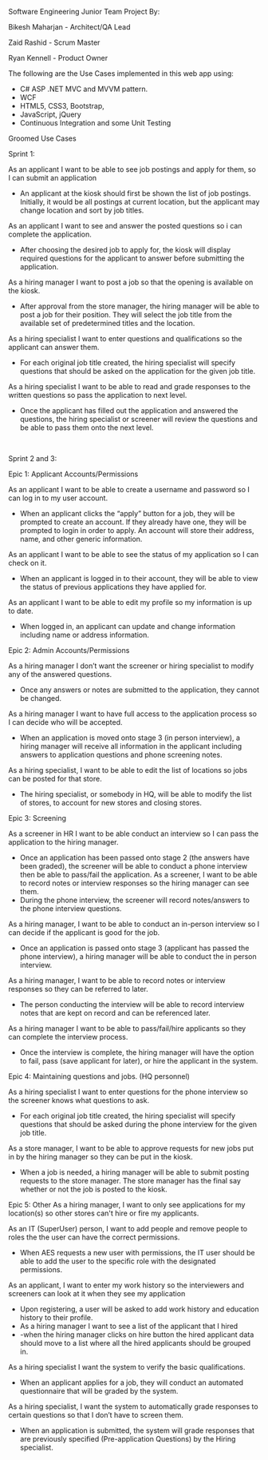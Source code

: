 Software Engineering Junior Team Project By:

Bikesh Maharjan  	- Architect/QA Lead

Zaid Rashid 		    - Scrum Master

Ryan Kennell		    - Product Owner 


The following are the Use Cases implemented in this web app using:
-	C# ASP .NET MVC and MVVM pattern.
-	WCF
-	HTML5, CSS3, Bootstrap,
-	JavaScript, jQuery
-	Continuous Integration and some Unit Testing
 

Groomed Use Cases     

Sprint 1:         

As an applicant I want to be able to see job postings and apply for them, so I can submit an application
-	An applicant at the kiosk should first be shown the list of job postings. Initially, it would be all postings at current location, but the applicant may change location and sort by job titles. 

As an applicant I want to see and answer the posted questions so i can complete the application.
-	After choosing the desired job to apply for, the kiosk will display required questions for the applicant to answer before submitting the application. 

As a hiring manager I want to post a job so that the opening is available on the kiosk.
-	After approval from the store manager, the hiring manager will be able to post a job for their position. They will select the job title from the available set of predetermined titles and the location. 

As a hiring specialist I want to enter questions and qualifications so the applicant can answer them.
-	For each original job title created, the hiring specialist will specify questions that should be asked on the application for the given job title.
 
As a hiring specialist I want to be able to read and grade responses to the written questions so pass the application to next level. 
-	Once the applicant has filled out the application and answered the questions, the hiring specialist or screener will review the questions and be able to pass them onto the next level.



 

Sprint 2 and 3: 

Epic 1: Applicant Accounts/Permissions

As an applicant I want to be able to create a username and password so I can log in to my user account. 
-	When an applicant clicks the “apply” button for a job, they will be prompted to create an account. If they already have one, they will be prompted to login in order to apply. An account will store their address, name, and other generic information.  

As an applicant I want to be able to see the status of my application so I can check on it.
-	When an applicant is logged in to their account, they will be able to view the status of previous applications they have applied for. 

As an applicant I want to be able to edit my profile so my information is up to date.
-	When logged in, an applicant can update and change information including name or address information.

Epic 2: Admin Accounts/Permissions

As a hiring manager I don’t want the screener or hiring specialist to modify any of the answered questions.
-	Once any answers or notes are submitted to the application, they cannot be changed.

As a hiring manager I want to have full access to the application process so I can decide who will be accepted.
-	When an application is moved onto stage 3 (in person interview), a hiring manager will receive all information in the applicant including answers to application questions and phone screening notes. 

As a hiring specialist, I want to be able to edit the list of locations so jobs can be posted for that store.
-	The hiring specialist, or somebody in HQ, will be able to modify the list of stores, to account for new stores and closing stores. 

Epic 3: Screening

As a screener in HR I want to be able conduct an interview so I can pass the application to the hiring manager.
-	Once an application has been passed onto stage 2 (the answers have been graded), the screener will be able to conduct a phone interview then be able to pass/fail the application.
As a screener, I want to be able to record notes or interview responses so the hiring manager can see them.
-	During the phone interview, the screener will record notes/answers to the phone interview questions.

As a hiring manager, I want to be able to conduct an in-person interview so I can decide if the applicant is good for the job.
-	Once an application is passed onto stage 3 (applicant has passed the phone interview), a hiring manager will be able to conduct the in person interview.

As a hiring manager, I want to be able to record notes or interview responses so they can be referred to later.
-	The person conducting the interview will be able to record interview notes that are kept on record and can be referenced later. 

As a hiring manager I want to be able to pass/fail/hire applicants so they can complete the interview process.
-	Once the interview is complete, the hiring manager will have the option to fail, pass (save applicant for later), or hire the applicant in the system.

Epic 4: Maintaining questions and jobs. (HQ personnel)

As a hiring specialist I want to enter questions for the phone interview so the screener knows what questions to ask.
-	For each original job title created, the hiring specialist will specify questions that should be asked during the phone interview for the given job title.

As a store manager, I want to be able to approve requests for new jobs put in by the hiring manager so they can be put in the kiosk. 
-	When a job is needed, a hiring manager will be able to submit posting requests to the store manager. The store manager has the final say whether or not the job is posted to the kiosk. 

Epic 5: Other
As a hiring manager, I want to only see applications for my location(s) so other stores can't hire or fire my applicants. 

As an IT (SuperUser) person, I want to add people and remove people to roles the the user can have the correct permissions.
-	When AES requests a new user with permissions, the IT user should be able to add the user to the specific role with the designated permissions.

As an applicant, I want to enter my work history so the interviewers and screeners can look at it when they see my application
-	Upon registering, a user will be asked to add work history and education history to their profile.
-	As a hiring manager I want to see a list of the applicant that I hired
-	-when the hiring manager clicks on hire button the hired applicant data should move to a list where all the hired applicants should be grouped in.

As a hiring specialist I want the system to verify the basic qualifications.
-	When an applicant applies for a job, they will conduct an automated questionnaire that will be graded by the system.  

As a hiring specialist, I want the system to automatically grade responses to certain questions so that I don’t have to screen them.
-	When an application is submitted, the system will grade responses that are previously specified (Pre-application Questions) by the Hiring specialist.



